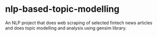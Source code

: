 # nlp-based-topic-modelling
An NLP project that does web scraping of selected fintech news articles and does topic modelling and analysis using gensim library. 
